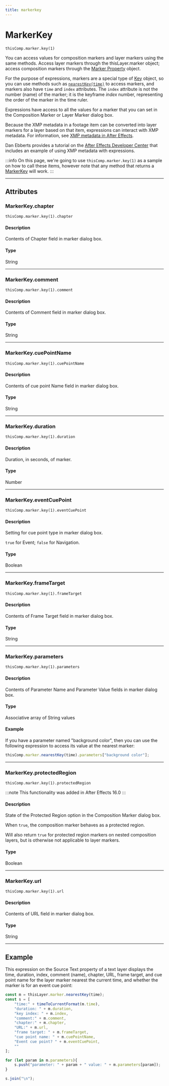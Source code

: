 ```yaml
---
title: markerkey
---
```

# MarkerKey

`thisComp.marker.key(1)`

You can access values for composition markers and layer markers using the same methods. Access layer markers through the thisLayer.marker object; access composition markers through the [Marker Property](.././marker-property) object.

For the purpose of expressions, markers are a special type of [Key](.././key) object, so you can use methods such as [`nearestKey(time)`](../property#nearestkey) to access markers, and markers also have `time` and `index` attributes. The `index` attribute is not the number (name) of the marker; it is the keyframe *index* number, representing the order of the marker in the time ruler.

Expressions have access to all the values for a marker that you can set in the Composition Marker or Layer Marker dialog box.

Because the XMP metadata in a footage item can be converted into layer markers for a layer based on that item, expressions can interact with XMP metadata. For information, see [XMP metadata in After Effects](https://helpx.adobe.com/after-effects/using/xmp-metadata.html#xmp_metadata_in_after_effects).

Dan Ebberts provides a tutorial on the [After Effects Developer Center](http://www.adobe.com/devnet/aftereffects/) that includes an example of using XMP metadata with expressions.

:::info
On this page, we're going to use `thisComp.marker.key(1)` as a sample on how to call these items, however note that any method that returns a [MarkerKey](#) will work.
:::


---

## Attributes

### MarkerKey.chapter

`thisComp.marker.key(1).chapter`

#### Description

Contents of Chapter field in marker dialog box.

#### Type

String

---

### MarkerKey.comment

`thisComp.marker.key(1).comment`

#### Description

Contents of Comment field in marker dialog box.

#### Type

String

---

### MarkerKey.cuePointName

`thisComp.marker.key(1).cuePointName`

#### Description

Contents of cue point Name field in marker dialog box.

#### Type

String

---

### MarkerKey.duration

`thisComp.marker.key(1).duration`

#### Description

Duration, in seconds, of marker.

#### Type

Number

---

### MarkerKey.eventCuePoint

`thisComp.marker.key(1).eventCuePoint`

#### Description

Setting for cue point type in marker dialog box.

`true` for Event; `false` for Navigation.

#### Type

Boolean

---

### MarkerKey.frameTarget

`thisComp.marker.key(1).frameTarget`

#### Description

Contents of Frame Target field in marker dialog box.

#### Type

String

---

### MarkerKey.parameters

`thisComp.marker.key(1).parameters`

#### Description

Contents of Parameter Name and Parameter Value fields in marker dialog box.

#### Type

Associative array of String values

#### Example

If you have a parameter named "background color", then you can use the following expression to access its value at the nearest marker:

```js
thisComp.marker.nearestKey(time).parameters["background color"];
```

---

### MarkerKey.protectedRegion

`thisComp.marker.key(1).protectedRegion`

:::note
This functionality was added in After Effects 16.0
:::


#### Description

State of the Protected Region option in the Composition Marker dialog box.

When `true`, the composition marker behaves as a protected region.

Will also return `true` for protected region markers on nested composition layers, but is otherwise not applicable to layer markers.

#### Type

Boolean

---

### MarkerKey.url

`thisComp.marker.key(1).url`

#### Description

Contents of URL field in marker dialog box.

#### Type

String

---

## Example

This expression on the Source Text property of a text layer displays the time, duration, index, comment (name), chapter, URL, frame target, and cue point name for the layer marker nearest the current time, and whether the marker is for an event cue point:

```js
const m = thisLayer.marker.nearestKey(time);
const s = [
    "time:" + timeToCurrentFormat(m.time),
    "duration: " + m.duration,
    "key index: " + m.index,
    "comment:" + m.comment,
    "chapter:" + m.chapter,
    "URL:" + m.url,
    "frame target: " + m.frameTarget,
    "cue point name: " + m.cuePointName,
    "Event cue point? " + m.eventCuePoint,
    ""
];

for (let param in m.parameters){
    s.push("parameter: " + param + " value: " + m.parameters[param]);
}

s.join("\n");
```
